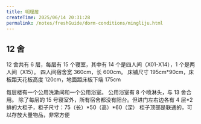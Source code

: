```yaml
---
title: 明理居
createTime: 2025/06/14 20:31:28
permalink: /notes/freshGuide/dorm-conditions/mingliju.html
---
```

## 12 舍
12 舍共有 6 层，每层有 15 个寝室，其中有 14 个是四人间（X01-X14），1 个是两人间（X15）。
四人间宿舍宽 360cm，长 600cm。
床铺尺寸 195cm*90cm，床板距天花板高度 120cm，地面距床板下端 175cm

每层楼有一个公用洗漱间和一个公用浴室。
公用浴室有 8 个喷淋头，与 13 舍合用。
除了每层的 15 号寝室外，所有宿舍都没有阳台。但进门左右边各有 4 层*2 排的大柜子，柜子尺寸：75（长）*50（高）*60（深）
柜子顶部是联通的，可以存放大量物品，非常方便




